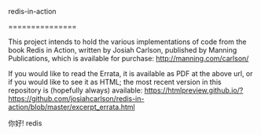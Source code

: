 redis-in-action

===============

This project intends to hold the various implementations of code from the book Redis in Action,
written by Josiah Carlson, published by Manning Publications, which is available for purchase:
http://manning.com/carlson/

If you would like to read the Errata, it is available as PDF at the above url, or if you would
like to see it as HTML; the most recent version in this repository is (hopefully always) available:
https://htmlpreview.github.io/?https://github.com/josiahcarlson/redis-in-action/blob/master/excerpt_errata.html

你好! redis
